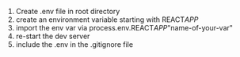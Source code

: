 1. Create .env file in root directory
2. create an environment variable starting with REACT*APP*
3. import the env var via process.env.REACT*APP*"name-of-your-var"
4. re-start the dev server
5. include the .env in the .gitignore file
